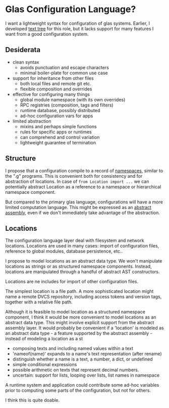 # Glas Configuration Language?

I want a lightweight syntax for configuration of glas systems. Earlier, I developed [text tree](TextTree.md) for this role, but it lacks support for many features I want from a good configuration system.

## Desiderata

* clean syntax
  * avoids punctuation and escape characters
  * minimal boiler-plate for common use case
* support for inheritance from other files
  * both local files and remote git etc.
  * flexible composition and overrides
* effective for configuring many things
  * global module namespace (with its own overrides)
  * RPC registries (composition, tags and filters)
  * runtime database, possibly distributed
  * ad-hoc configuration vars for apps
* limited abstraction
  * mixins and perhaps simple functions
  * rules for specific apps or runtimes 
  * can comprehend and control variation
  * lightweight guarantee of termination

## Structure

I propose that a configuration compile to a record of [namespaces](GlasNamespaces.md), similar to the ".g" programs. This is convenient both for consistency and for abstraction of locations. In case of `from Location import ...` we can potentially abstract Location as a reference to a namespace or hierarchical namespace component.

But compared to the primary glas language, configurations will have a more limited computation language. This might be expressed as an [abstract assembly](AbstractAssembly.md), even if we don't immediately take advantage of the abstraction.

## Locations

The configuration language layer deal with filesystem and network locations. Locations are used in many cases: import of configuration files, reference to global modules, database persistence, etc..

I propose to model locations as an abstract data type. We won't manipulate locations as strings or as structured namespace components. Instead, locations are manipulated through a handful of abstract AST constructors.









Locations are ne includes for import of other configuration files. 

The simplest location is a file path. A more sophisticated location might name a remote DVCS repository, including access tokens and version tags, together with a relative file path. 

Although it is feasible to model location as a structured namespace component, I think it would be more convenient to model locations as an abstract data type. This might involve explicit support from the abstract assembly layer.
It would probably be convenient if a 'location' is modeled as an abstract data type - a feature supported by the abstract assembly - instead of modeling a location as a st


* composing texts and including named values within a text
* 'nameof(name)' expands to a name's text representation (after rename)
* distinguish whether a name is a text, a number, a dict, or undefined
* simple conditional expressions
* possible arithmetic on texts that represent decimal numbers. 
* uncertain: support for lists, looping over lists, list names in namespace

A runtime system and application could contribute some ad-hoc variables prior to computing some parts of the configuration, but not for others.

I think this is quite doable. 

